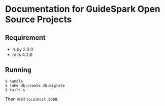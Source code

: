 # Documentation for GuideSpark Open Source Projects

## Requirement
  * ruby 2.3.0
  * rails 4.2.6

## Running
    $ bundle
    $ rake db:create db:migrate
    $ rails s
Then visit `localhost:3000`.